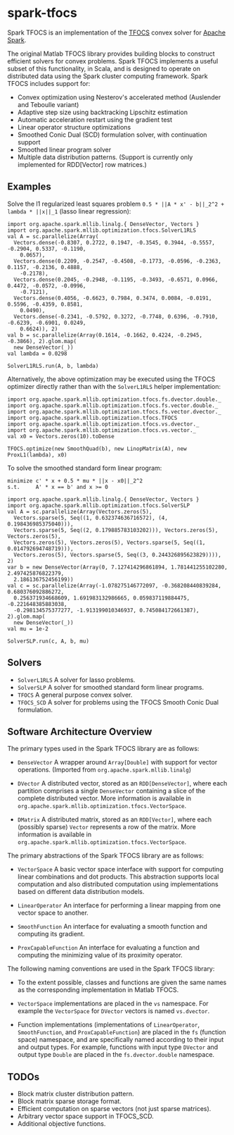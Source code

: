 # spark-tfocs

Spark TFOCS is an implementation of the [TFOCS](http://cvxr.com/tfocs/) convex solver for [Apache
Spark](http://spark.apache.org/).

The original Matlab TFOCS library provides building blocks to construct efficient solvers for convex
problems. Spark TFOCS implements a useful subset of this functionality, in Scala, and is designed to
operate on distributed data using the Spark cluster computing framework. Spark TFOCS includes
support for:

* Convex optimization using Nesterov's accelerated method (Auslender and Teboulle variant)
* Adaptive step size using backtracking Lipschitz estimation
* Automatic acceleration restart using the gradient test
* Linear operator structure optimizations
* Smoothed Conic Dual (SCD) formulation solver, with continuation support
* Smoothed linear program solver
* Multiple data distribution patterns. (Support is currently only implemented for RDD[Vector] row
  matrices.)

## Examples

Solve the l1 regularized least squares problem `0.5 * ||A * x' - b||_2^2 + lambda * ||x||_1` (lasso
linear regression):

    import org.apache.spark.mllib.linalg.{ DenseVector, Vectors }
    import org.apache.spark.mllib.optimization.tfocs.SolverL1RLS
    val A = sc.parallelize(Array(
      Vectors.dense(-0.8307, 0.2722, 0.1947, -0.3545, 0.3944, -0.5557, -0.2904, 0.5337, -0.1190,
        0.0657),
      Vectors.dense(0.2209, -0.2547, -0.4508, -0.1773, -0.0596, -0.2363, 0.1157, -0.2136, 0.4888,
        -0.2178),
      Vectors.dense(0.2045, -0.2948, -0.1195, -0.3493, -0.6571, 0.0966, 0.4472, -0.0572, -0.0996,
        -0.7121),
      Vectors.dense(0.4056, -0.6623, 0.7984, 0.3474, 0.0084, -0.0191, 0.5596, -0.4359, 0.8581,
        0.0490),
      Vectors.dense(-0.2341, -0.5792, 0.3272, -0.7748, 0.6396, -0.7910, -0.6239, -0.6901, 0.0249,
        0.6624)), 2)
    val b = sc.parallelize(Array(0.1614, -0.1662, 0.4224, -0.2945, -0.3866), 2).glom.map(
      new DenseVector(_))
    val lambda = 0.0298

    SolverL1RLS.run(A, b, lambda)

Alternatively, the above optimization may be executed using the TFOCS optimizer directly rather than
with the `SolverL1RLS` helper implementation:

    import org.apache.spark.mllib.optimization.tfocs.fs.dvector.double._
    import org.apache.spark.mllib.optimization.tfocs.fs.vector.double._
    import org.apache.spark.mllib.optimization.tfocs.fs.vector.dvector._
    import org.apache.spark.mllib.optimization.tfocs.TFOCS
    import org.apache.spark.mllib.optimization.tfocs.vs.dvector._
    import org.apache.spark.mllib.optimization.tfocs.vs.vector._
    val x0 = Vectors.zeros(10).toDense

    TFOCS.optimize(new SmoothQuad(b), new LinopMatrix(A), new ProxL1(lambda), x0)

To solve the smoothed standard form linear program:

    minimize c' * x + 0.5 * mu * ||x - x0||_2^2
    s.t.     A' * x == b' and x >= 0

<!-- code block break -->

    import org.apache.spark.mllib.linalg.{ DenseVector, Vectors }
    import org.apache.spark.mllib.optimization.tfocs.SolverSLP
    val A = sc.parallelize(Array(Vectors.zeros(5),
      Vectors.sparse(5, Seq((1, 0.632374636716572), (4, 0.198436985375040))),
      Vectors.sparse(5, Seq((2, 0.179885783103202))), Vectors.zeros(5), Vectors.zeros(5),
      Vectors.zeros(5), Vectors.zeros(5), Vectors.sparse(5, Seq((1, 0.014792694748719))),
      Vectors.zeros(5), Vectors.sparse(5, Seq((3, 0.244326895623829)))), 2)
    var b = new DenseVector(Array(0, 7.127414296861894, 1.781441255102280, 2.497425876822379,
      2.186136752456199))
    val c = sc.parallelize(Array(-1.078275146772097, -0.368208440839284, 0.680376092886272,
      0.256371934668609, 1.691983132986665, 0.059837119884475, -0.221648385883038,
      -0.298134575377277, -1.913199010346937, 0.745084172661387), 2).glom.map(
      new DenseVector(_))
    val mu = 1e-2

    SolverSLP.run(c, A, b, mu)

## Solvers

* `SolverL1RLS` A solver for lasso problems.
* `SolverSLP` A solver for smoothed standard form linear programs.
* `TFOCS` A general purpose convex solver.
* `TFOCS_SCD` A solver for problems using the TFOCS Smooth Conic Dual formulation.

## Software Architecture Overview

The primary types used in the Spark TFOCS library are as follows:

* `DenseVector` A wrapper around `Array[Double]` with support for vector operations. (Imported
  from `org.apache.spark.mllib.linalg`)

* `DVector` A distributed vector, stored as an `RDD[DenseVector]`, where each partition comprises a
  single `DenseVector` containing a slice of the complete distributed vector. More information is
  available in `org.apache.spark.mllib.optimization.tfocs.VectorSpace`.

* `DMatrix` A distributed matrix, stored as an `RDD[Vector]`, where each (possibly sparse) `Vector`
  represents a row of the matrix. More information is available in
  `org.apache.spark.mllib.optimization.tfocs.VectorSpace`.

The primary abstractions of the Spark TFOCS library are as follows:

* `VectorSpace` A basic vector space interface with support for computing linear combinations and
  dot products. This abstraction supports local computation and also distributed computation using
  implementations based on different data distribution models.

* `LinearOperator` An interface for performing a linear mapping from one vector space to another.

* `SmoothFunction` An interface for evaluating a smooth function and computing its gradient.

* `ProxCapableFunction` An interface for evaluating a function and computing the minimizing value
  of its proximity operator.

The following naming conventions are used in the Spark TFOCS library:

* To the extent possible, classes and functions are given the same names as the corresponding
  implementation in Matlab TFOCS.

* `VectorSpace` implementations are placed in the `vs` namespace. For example the `VectorSpace` for
  `DVector` vectors is named `vs.dvector`.

* Function implementations (implementations of `LinearOperator`, `SmoothFunction`, and
  `ProxCapableFunction`) are placed in the `fs` (function space) namespace, and are specifically
  named according to their input and output types. For example, functions with input type `DVector`
  and output type `Double` are placed in the `fs.dvector.double` namespace.

## TODOs

* Block matrix cluster distribution pattern.
* Block matrix sparse storage format.
* Efficient computation on sparse vectors (not just sparse matrices).
* Arbitrary vector space support in TFOCS_SCD.
* Additional objective functions.
